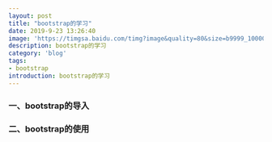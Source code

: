 ```yaml
---
layout: post
title: "bootstrap的学习"
date: 2019-9-23 13:26:40
image: 'https://timgsa.baidu.com/timg?image&quality=80&size=b9999_10000&sec=1568647214378&di=b1cd2954d44adde4bebc4a1de2b45d83&imgtype=0&src=http%3A%2F%2Fwww.d1net.com%2Fuploadfile%2F2015%2F0217%2F20150217092739863.jpg'
description: bootstrap的学习
category: 'blog'
tags:
- bootstrap
introduction: bootstrap的学习
---
```


### 一、bootstrap的导入
<!-- 新 Bootstrap 核心 CSS 文件 -->  
<link href="https://cdn.staticfile.org/twitter-bootstrap/3.3.7/css/bootstrap.min.css" rel="stylesheet">  
 
<!-- jQuery文件。务必在bootstrap.min.js 之前引入 -->  
<script src="https://cdn.staticfile.org/jquery/2.1.1/jquery.min.js"></script>  
 
<!-- 最新的 Bootstrap 核心 JavaScript 文件 -->  
<script src="https://cdn.staticfile.org/twitter-bootstrap/3.3.7/js/bootstrap.min.js"></script>  

### 二、bootstrap的使用









